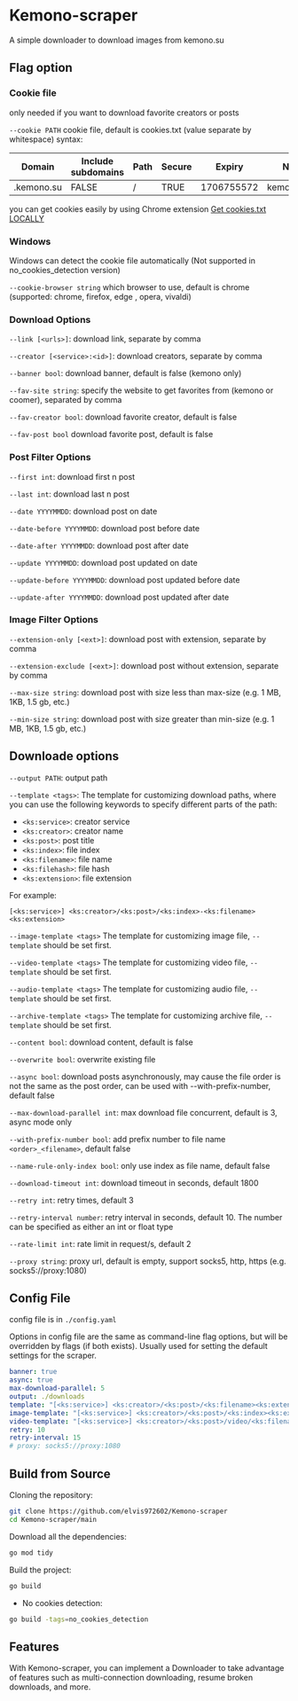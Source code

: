 # Kemono-scraper

A simple downloader to download images from kemono.su

## Flag option

### Cookie file

only needed if you want to download favorite creators or posts

`--cookie PATH` cookie file, default is cookies.txt (value separate by whitespace) syntax:

| Domain        | Include subdomains | Path | Secure | Expiry     | Name        | Value   |
|---------------|--------------------|------|--------|------------|-------------|---------|
| .kemono.su    | FALSE              | /    | TRUE   | 1706755572 | kemono_auth | <value> |

you can get cookies easily by using Chrome extension [Get cookies.txt LOCALLY](https://chrome.google.com/webstore/detail/get-cookiestxt-locally/cclelndahbckbenkjhflpdbgdldlbecc)

### Windows

Windows can detect the cookie file automatically (Not supported in no_cookies_detection version)

`--cookie-browser string` which browser to use, default is chrome (supported: chrome, firefox, edge , opera, vivaldi)

### Download Options

`--link [<urls>]`: download link, separate by comma

`--creator [<service>:<id>]`: download creators, separate by comma

`--banner bool`: download banner, default is false (kemono only)

`--fav-site string`: specify the website to get favorites from (kemono or coomer), separated by comma

`--fav-creator bool`: download favorite creator, default is false

`--fav-post bool` download favorite post, default is false

### Post Filter Options

`--first int`: download first n post

`--last int`: download last n post

`--date YYYYMMDD`: download post on date

`--date-before YYYYMMDD`: download post before date

`--date-after YYYYMMDD`: download post after date

`--update YYYYMMDD`: download post updated on date

`--update-before YYYYMMDD`: download post updated before date

`--update-after YYYYMMDD`: download post updated after date

### Image Filter Options

`--extension-only [<ext>]`: download post with extension, separate by comma

`--extension-exclude [<ext>]`: download post without extension, separate by comma

`--max-size string`: download post with size less than max-size (e.g. 1 MB, 1KB, 1.5 gb, etc.)

`--min-size string`: download post with size greater than min-size (e.g. 1 MB, 1KB, 1.5 gb, etc.)

## Downloade options

`--output PATH`: output path

`--template <tags>`: The template for customizing download paths, where you can use the following keywords to specify different parts of the path:

- `<ks:service>`: creator service
- `<ks:creator>`: creator name
- `<ks:post>`: post title
- `<ks:index>`: file index
- `<ks:filename>`: file name
- `<ks:filehash>`: file hash
- `<ks:extension>`: file extension

For example:

`[<ks:service>] <ks:creator>/<ks:post>/<ks:index>-<ks:filename><ks:extension>`

`--image-template <tags>` The template for customizing image file, `--template` should be set first.

`--video-template <tags>` The template for customizing video file, `--template` should be set first.

`--audio-template <tags>` The template for customizing audio file, `--template` should be set first.

`--archive-template <tags>` The template for customizing archive file, `--template` should be set first.

`--content bool`: download content, default is false

`--overwrite bool`: overwrite existing file

`--async bool`: download posts asynchronously, may cause the file order is not the same as the post order, can be used with --with-prefix-number, default false

`--max-download-parallel int`: max download file concurrent, default is 3, async mode only

`--with-prefix-number bool`: add prefix number to file name `<order>_<filename>`, default false

`--name-rule-only-index bool`: only use index as file name, default false

`--download-timeout int`: download timeout in seconds, default 1800

`--retry int`: retry times, default 3

`--retry-interval number`: retry interval in seconds, default 10. The number can be specified as either an int or float type

`--rate-limit int`: rate limit in request/s, default 2

`--proxy string`: proxy url, default is empty, support socks5, http, https (e.g. socks5://proxy:1080)

## Config File

config file is in `./config.yaml`

Options in config file are the same as command-line flag options, but will be overridden by flags (if both exists).
Usually used for setting the default settings for the scraper.

```yaml
banner: true
async: true
max-download-parallel: 5
output: ./downloads
template: "[<ks:service>] <ks:creator>/<ks:post>/<ks:filename><ks:extension>"
image-template: "[<ks:service>] <ks:creator>/<ks:post>/<ks:index><ks:extension>"
video-template: "[<ks:service>] <ks:creator>/<ks:post>/video/<ks:filename><ks:extension>"
retry: 10
retry-interval: 15
# proxy: socks5://proxy:1080
```

## Build from Source

Cloning the repository:

```bash
git clone https://github.com/elvis972602/Kemono-scraper
cd Kemono-scraper/main
```

Download all the dependencies:

```bash
go mod tidy
```

Build the project:

```bash
go build
```

- No cookies detection:

```bash
go build -tags=no_cookies_detection
```

## Features

With Kemono-scraper, you can implement a Downloader to take advantage of features such as multi-connection downloading, resume broken downloads, and more.
